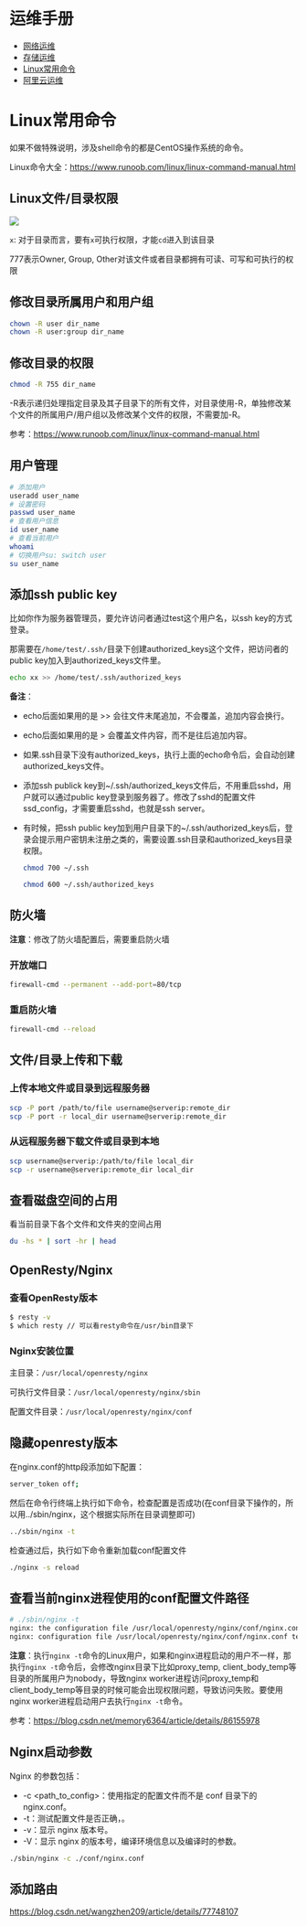 # 运维手册

* [网络运维](./network/readme.md)
* [存储运维](./storage/readme.md)
* [Linux常用命令](#Linux常用命令)
* [阿里云运维](./alicloud/readme.md)

# Linux常用命令

如果不做特殊说明，涉及shell命令的都是CentOS操作系统的命令。

Linux命令大全：https://www.runoob.com/linux/linux-command-manual.html

## Linux文件/目录权限

![](./img/linux-file-permission.jpg) 

`x`: 对于目录而言，要有`x`可执行权限，才能`cd`进入到该目录

777表示Owner, Group, Other对该文件或者目录都拥有可读、可写和可执行的权限



## 修改目录所属用户和用户组

```bash
chown -R user dir_name
chown -R user:group dir_name
```

## 修改目录的权限

```bash
chmod -R 755 dir_name
```

-R表示递归处理指定目录及其子目录下的所有文件，对目录使用-R，单独修改某个文件的所属用户/用户组以及修改某个文件的权限，不需要加-R。

参考：https://www.runoob.com/linux/linux-command-manual.html



## 用户管理

```bash
# 添加用户
useradd user_name
# 设置密码
passwd user_name
# 查看用户信息
id user_name
# 查看当前用户
whoami
# 切换用户su: switch user
su user_name
```



## 添加ssh public key

比如你作为服务器管理员，要允许访问者通过test这个用户名，以ssh key的方式登录。

那需要在`/home/test/.ssh/`目录下创建authorized_keys这个文件，把访问者的public key加入到authorized_keys文件里。

```bash
echo xx >> /home/test/.ssh/authorized_keys
```

**备注**：

* echo后面如果用的是 >> 会往文件末尾追加，不会覆盖，追加内容会换行。

* echo后面如果用的是 > 会覆盖文件内容，而不是往后追加内容。

* 如果.ssh目录下没有authorized_keys，执行上面的echo命令后，会自动创建authorized_keys文件。

* 添加ssh publick key到~/.ssh/authorized_keys文件后，不用重启sshd，用户就可以通过public key登录到服务器了。修改了sshd的配置文件ssd_config，才需要重启sshd，也就是ssh server。

* 有时候，把ssh public key加到用户目录下的~/.ssh/authorized_keys后，登录会提示用户密钥未注册之类的，需要设置.ssh目录和authorized_keys目录权限。

  ```bash
  chmod 700 ~/.ssh
  
  chmod 600 ~/.ssh/authorized_keys
  ```

  

## 防火墙

**注意**：修改了防火墙配置后，需要重启防火墙

### 开放端口

```bash
firewall-cmd --permanent --add-port=80/tcp
```

### 重启防火墙

```bash
firewall-cmd --reload
```



## 文件/目录上传和下载

### 上传本地文件或目录到远程服务器

```bash
scp -P port /path/to/file username@serverip:remote_dir
scp -P port -r local_dir username@serverip:remote_dir
```

### 从远程服务器下载文件或目录到本地

```bash
scp username@serverip:/path/to/file local_dir
scp -r username@serverip:remote_dir local_dir
```



## 查看磁盘空间的占用

看当前目录下各个文件和文件夹的空间占用

```bash
du -hs * | sort -hr | head 
```



## OpenResty/Nginx

### 查看OpenResty版本

```bash
$ resty -v
$ which resty // 可以看resty命令在/usr/bin目录下
```

### Nginx安装位置

主目录：`/usr/local/openresty/nginx`

可执行文件目录：`/usr/local/openresty/nginx/sbin`

配置文件目录：`/usr/local/openresty/nginx/conf`

## 隐藏openresty版本

在nginx.conf的http段添加如下配置：

```bash
server_token off;
```

然后在命令行终端上执行如下命令，检查配置是否成功(在conf目录下操作的，所以用../sbin/nginx，这个根据实际所在目录调整即可)

```bash
../sbin/nginx -t
```

检查通过后，执行如下命令重新加载conf配置文件

```bash
./nginx -s reload
```

## 查看当前nginx进程使用的conf配置文件路径

```bash
# ./sbin/nginx -t
nginx: the configuration file /usr/local/openresty/nginx/conf/nginx.conf syntax is ok
nginx: configuration file /usr/local/openresty/nginx/conf/nginx.conf test is successful
```

**注意**：执行`nginx -t`命令的Linux用户，如果和nginx进程启动的用户不一样，那执行`nginx -t`命令后，会修改nginx目录下比如proxy_temp, client_body_temp等目录的所属用户为nobody，导致nginx worker进程访问proxy_temp和client_body_temp等目录的时候可能会出现权限问题，导致访问失败。要使用nginx worker进程启动用户去执行`nginx -t`命令。

参考：https://blog.csdn.net/memory6364/article/details/86155978



## Nginx启动参数

Nginx 的参数包括：

* -c <path_to_config>：使用指定的配置文件而不是 conf 目录下的 nginx.conf。
* -t：测试配置文件是否正确，。
* -v：显示 nginx 版本号。
* -V：显示 nginx 的版本号，编译环境信息以及编译时的参数。

```bash
./sbin/nginx -c ./conf/nginx.conf
```





## 添加路由

https://blog.csdn.net/wangzhen209/article/details/77748107
